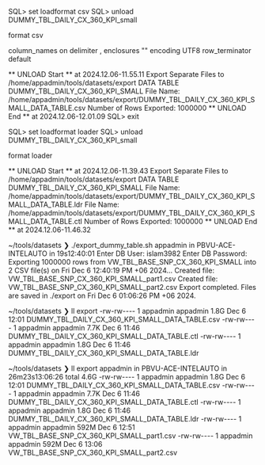 SQL> set loadformat csv
SQL> unload DUMMY_TBL_DAILY_CX_360_KPI_small

format csv

column_names on
delimiter ,
enclosures ""
encoding UTF8
row_terminator default

** UNLOAD Start ** at 2024.12.06-11.55.11
Export Separate Files to /home/appadmin/tools/datasets/export
DATA TABLE DUMMY_TBL_DAILY_CX_360_KPI_SMALL
File Name: /home/appadmin/tools/datasets/export/DUMMY_TBL_DAILY_CX_360_KPI_SMALL_DATA_TABLE.csv
Number of Rows Exported: 1000000
** UNLOAD End ** at 2024.12.06-12.01.09
SQL> exit

SQL> set loadformat loader
SQL> unload DUMMY_TBL_DAILY_CX_360_KPI_small

format loader

** UNLOAD Start ** at 2024.12.06-11.39.43
Export Separate Files to /home/appadmin/tools/datasets/export
DATA TABLE DUMMY_TBL_DAILY_CX_360_KPI_SMALL
File Name: /home/appadmin/tools/datasets/export/DUMMY_TBL_DAILY_CX_360_KPI_SMALL_DATA_TABLE.ldr
File Name: /home/appadmin/tools/datasets/export/DUMMY_TBL_DAILY_CX_360_KPI_SMALL_DATA_TABLE.ctl
Number of Rows Exported: 1000000
** UNLOAD End ** at 2024.12.06-11.46.32

~/tools/datasets ❯ ./export_dummy_table.sh                                                                                                   appadmin in PBVU-ACE-INTELAUTO in 19s12:40:01
Enter DB User: islam3982
Enter DB Password:
Exporting 1000000 rows from VW_TBL_BASE_SNP_CX_360_KPI_SMALL into 2 CSV file(s) on Fri Dec  6 12:40:19 PM +06 2024...
Created file: VW_TBL_BASE_SNP_CX_360_KPI_SMALL_part1.csv
Created file: VW_TBL_BASE_SNP_CX_360_KPI_SMALL_part2.csv
Export completed. Files are saved in ./export on Fri Dec  6 01:06:26 PM +06 2024.

~/tools/datasets ❯ ll export
-rw-rw---- 1 appadmin appadmin 1.8G Dec  6 12:01 DUMMY_TBL_DAILY_CX_360_KPI_SMALL_DATA_TABLE.csv
-rw-rw---- 1 appadmin appadmin 7.7K Dec  6 11:46 DUMMY_TBL_DAILY_CX_360_KPI_SMALL_DATA_TABLE.ctl
-rw-rw---- 1 appadmin appadmin 1.8G Dec  6 11:46 DUMMY_TBL_DAILY_CX_360_KPI_SMALL_DATA_TABLE.ldr

~/tools/datasets ❯ ll export                                                                                                              appadmin in PBVU-ACE-INTELAUTO in 26m23s13:06:26
total 4.6G
-rw-rw---- 1 appadmin appadmin 1.8G Dec  6 12:01 DUMMY_TBL_DAILY_CX_360_KPI_SMALL_DATA_TABLE.csv
-rw-rw---- 1 appadmin appadmin 7.7K Dec  6 11:46 DUMMY_TBL_DAILY_CX_360_KPI_SMALL_DATA_TABLE.ctl
-rw-rw---- 1 appadmin appadmin 1.8G Dec  6 11:46 DUMMY_TBL_DAILY_CX_360_KPI_SMALL_DATA_TABLE.ldr
-rw-rw---- 1 appadmin appadmin 592M Dec  6 12:51 VW_TBL_BASE_SNP_CX_360_KPI_SMALL_part1.csv
-rw-rw---- 1 appadmin appadmin 592M Dec  6 13:06 VW_TBL_BASE_SNP_CX_360_KPI_SMALL_part2.csv